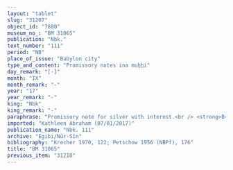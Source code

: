 ```yaml
---
layout: "tablet"
slug: "31207"
object_id: "7880"
museum_no_: "BM 31065"
publication: "Nbk."
text_number: "111"
period: "NB"
place_of_issue: "Babylon city"
type_and_content: "Promissory notes ina muẖẖi"
day_remark: "[-]"
month: "IX"
month_remark: "-"
year: "17"
year_remark: "-"
king: "Nbk"
king_remark: "-"
paraphrase: "Promissory note for silver with interest.<br /> <strong>B</strong> owes 8 shekels of silver to <strong>A</strong> on which he has to pay 13,5% interest(*) on a yearly basis. It is what remains to be paid from the 16 shekels of silver that he owed to <strong>C</strong>. Witnesses.<br /> (*) I.e. 8 shekels interest per 60 shekels of indebted silver.<br /> &nbsp;<br /> <strong>A </strong>= &Scaron;ulāya/Zēru-ukīn//Egibi; <strong>B </strong>= Nādin/Mu&scaron;ēzib; <strong>C </strong>= Mu&scaron;ēzib-Bēl"
imported: "Kathleen Abraham (07/01/2017)"
publication_name: "Nbk. 111"
archive: "Egibi/Nūr-Sîn"
bibliography: "Krecher 1970, 122; Petschow 1956 (NBPf), 176"
title: "BM 31065"
previous_item: "31210"
---
```

